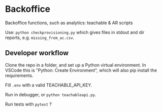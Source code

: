 # Backoffice

Backoffice functions, such as analytics: teachable &amp; AR scripts

Use:
```python checkprovisioning.py```
which gives files in stdout and dir reports, e.g. ```missing_from_ac.csv```.

## Developer workflow

Clone the repo in a folder, and set up a Python virtual environment. In VSCode this is "Python: Create Environment", which will also pip install the requirements.

Fill `.env` with a valid TEACHABLE_API_KEY.

Run in debugger, or `python teachableapi.py`.

Run tests with `pytest` ?
